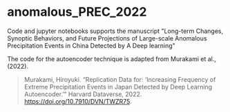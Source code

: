 # anomalous_PREC_2022
Code and jupyter notebooks supports the manuscript  "Long-term Changes, Synoptic Behaviors, and Future Projections of Large-scale Anomalous Precipitation Events in China Detected by A Deep learning"

The code for the autoencoder technique is adapted from Murakami et al., (2022).

> Murakami, Hiroyuki. “Replication Data for: ‘Increasing Frequency of Extreme Precipitation Events in Japan Detected by Deep Learning Autoencoder.’” Harvard Dataverse, 2022. https://doi.org/10.7910/DVN/TWZR75.
